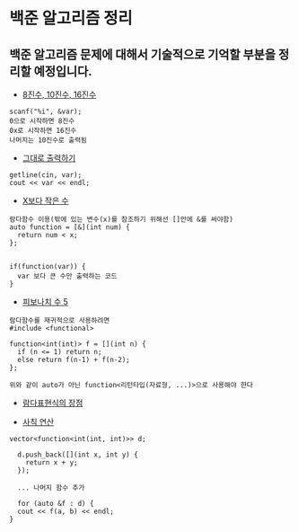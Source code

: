 백준 알고리즘 정리
==================

백준 알고리즘 문제에 대해서 기술적으로 기억할 부분을 정리할 예정입니다.
-----------------------------------------------------------------------

-	[8진수, 10진수, 16진수](https://www.acmicpc.net/problem/11816)

```
scanf("%i", &var);
0으로 시작하면 8진수
0x로 시작하면 16진수
나머지는 10진수로 출력됨
```

-	[그대로 출력하기](https://www.acmicpc.net/problem/11718)

```
getline(cin, var);
cout << var << endl;
```

-	[X보다 작은 수](https://www.acmicpc.net/problem/10871)

```
람다함수 이용(밖에 있는 변수(x)를 참조하기 위해선 []안에 &를 써야함)
auto function = [&](int num) {
  return num < x;
};


if(function(var)) {
  var 보다 큰 수만 출력하는 코드
}
```

-	[피보나치 수 5](https://www.acmicpc.net/problem/10870)

```
람다함수를 재귀적으로 사용하려면
#include <functional>

function<int(int)> f = [](int n) {
  if (n <= 1) return n;
  else return f(n-1) + f(n-2);
};

위와 같이 auto가 아닌 function<리턴타입(자료형, ...)>으로 사용해야 한다
```

-	[람다표현식의 장점](http://qwefgh90.github.io/java/Lambda-Expression/)

-	[사칙 연산](https://www.acmicpc.net/problem/10869)

```
vector<function<int(int, int)>> d;

  d.push_back([](int x, int y) {
    return x + y;
  });

  ... 나머지 함수 추가

  for (auto &f : d) {
  cout << f(a, b) << endl;
}
```
